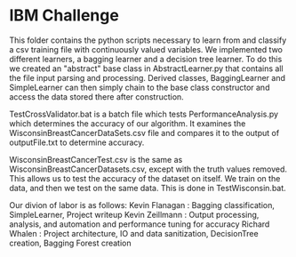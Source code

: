 IBM Challenge
=============

This folder contains the python scripts necessary to learn from and classify
a csv training file with continuously valued variables. We implemented two
different learners, a bagging learner and a decision tree learner. To do this
we created an "abstract" base class in AbstractLearner.py that contains all the
file input parsing and processing. Derived classes, BaggingLearner and SimpleLearner
can then simply chain to the base class constructor and access the data stored there
after construction. 

TestCrossValidator.bat is a batch file which tests PerformanceAnalysis.py which 
determines the accuracy of our algorithm. It examines the WisconsinBreastCancerDataSets.csv
file and compares it to the output of outputFile.txt to determine accuracy. 

WisconsinBreastCancerTest.csv is the same as WisconsinBreastCancerDatasets.csv, except with the
truth values removed. This allows us to test the accuracy of the dataset on itself. 
We train on the data, and then we test on the same data. This is done in TestWisconsin.bat. 

Our divion of labor is as follows:
Kevin Flanagan  : Bagging classification, SimpleLearner, Project writeup
Kevin Zeillmann : Output processing, analysis, and automation and performance tuning for accuracy
Richard Whalen  : Project architecture, IO and data sanitization, 
					DecisionTree creation, Bagging Forest creation
